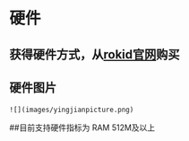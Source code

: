 

# 硬件

## 获得硬件方式，从[rokid官网](http://www.rokid.com)购买

## 硬件图片
	![](images/yingjianpicture.png)
	
##目前支持硬件指标为
	RAM 512M及以上




